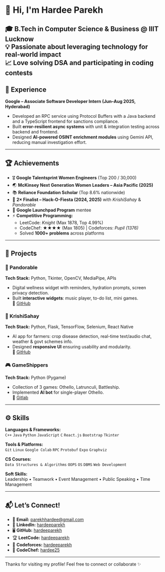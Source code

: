 # 👋 Hi, I'm Hardee Parekh  

🎓 B.Tech in Computer Science & Business @ **IIIT Lucknow**  
💡 Passionate about leveraging technology for real-world impact  
📈 Love solving DSA and participating in coding contests 
---

## 💼 Experience  

**Google – Associate Software Developer Intern (Jun–Aug 2025, Hyderabad)**  
- Developed an RPC service using Protocol Buffers with a Java backend and a TypeScript frontend for sanctions compliance.  
- Built **error-resilient async systems** with unit & integration testing across backend and frontend.  
- Designed **AI-powered OSINT enrichment modules** using Gemini API, reducing manual investigation effort.  

---

## 🏆 Achievements  
- 🎖️ **Google Talentsprint Women Engineers** (Top 200 / 30,000)  
- 🌏 **McKinsey Next Generation Women Leaders – Asia Pacific (2025)**  
- 📚 **Reliance Foundation Scholar** (Top 8.6% nationwide)  
- 🥇 **2× Finalist – Hack-O-Fiesta (2024, 2025)** with *KrishiSahay* & *Pandorable*  
- 🚀 **Google Launchpad Program** mentee  
- ⚡ **Competitive Programming:**  
  - LeetCode: *Knight* (Max 1878, Top 4.99%)  
  - CodeChef: ★★★★ (Max 1805) | Codeforces: *Pupil (1376)*  
  - Solved **1000+ problems** across platforms  

---

## 📂 Projects  

### 🐼 Pandorable  
**Tech Stack:** Python, Tkinter, OpenCV, MediaPipe, APIs  
- Digital wellness widget with reminders, hydration prompts, screen privacy detection.  
- Built **interactive widgets**: music player, to-do list, mini games.  
🔗 [GitHub](https://github.com/hardeeparekh/Pandorable)  

### 🌾 KrishiSahay  
**Tech Stack:** Python, Flask, TensorFlow, Selenium, React Native  
- AI app for farmers: crop disease detection, real-time text/audio chat, weather & govt schemes info.  
- Designed **responsive UI** ensuring usability and modularity.  
🔗 [GitHub](https://github.com/shibo911/krishiSahay)  

### 🎮 GameShippers  
**Tech Stack:** Python (Pygame)  
- Collection of 3 games: Othello, Latrunculi, Battleship.  
- Implemented **AI bot** for single-player Othello.  
🔗 [Gitlab](https://gitlab.com/sahayak1/gameplay)  

---

## ⚙️ Skills  

**Languages & Frameworks:**  
`C++` `Java` `Python` `JavaScript` `C` `React.js` `Bootstrap` `Tkinter`  

**Tools & Platforms:**  
`Git` `Linux` `Google Colab` `RPC` `Protobuf` `Expo` `Graphviz`  

**CS Courses:**  
`Data Structures & Algorithms` `OOPS` `OS` `DBMS` `Web Development`  

**Soft Skills:**  
Leadership • Teamwork • Event Management • Public Speaking • Time Management  

---

## 📬 Let’s Connect!  

- 📧 **Email:** [parekhhardee@gmail.com](mailto:parekhhardee@gmail.com)  
- 💼 **LinkedIn:** [hardeeparekh](https://www.linkedin.com/in/hardeeparekh)  
- 🖥️ **GitHub:** [hardeeparekh](https://github.com/hardeeparekh)   
- 🏆 **LeetCode:** [hardeeparekh](https://leetcode.com/u/hardeeparekh)
- 🎯 **Codeforces:** [hardeeparekh](https://codeforces.com/profile/hardeeparekh)  
- 🍴 **CodeChef:** [hardee25](https://www.codechef.com/users/hardee25)  

---

Thanks for visiting my profile! Feel free to connect or collaborate ✨
